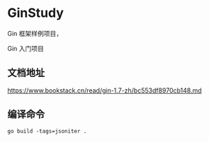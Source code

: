 # GinStudy

Gin 框架样例项目，

Gin 入门项目

## 文档地址

https://www.bookstack.cn/read/gin-1.7-zh/bc553df8970cb148.md

## 编译命令

```
go build -tags=jsoniter .

```

